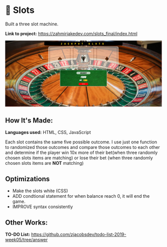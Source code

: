 # 🎰 Slots

 Built a three slot machine.

**Link to project:** https://zahmirjakedev.com/slots_final/index.html

![](project_img/jackpotslotsSITE.JPG)

## How It's Made:

 **Languages used:**  HTML, CSS, JavaScript

Each slot contains the same five possible outcome. I use just one function to randomized those outcomes and compare those outcomes to each  other and determine if the player win 10x more of their bet(when three randomly chosen slots items are matching) or lose their bet (when three randomly chosen slots items are **NOT** matching)

## Optimizations
  - Make the slots white (CSS)
  - ADD condtional statement for when balance reach 0, it will end the game.
  - IMPROVE syntax consistently
  
## Other Works:

  **TO-DO List:** https://github.com/zjacobsdev/todo-list-2019-week05/tree/answer
